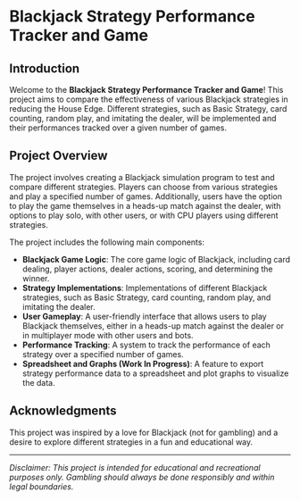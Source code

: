 # Blackjack Strategy Performance Tracker and Game

## Introduction
Welcome to the **Blackjack Strategy Performance Tracker and Game**! This project aims to compare the effectiveness of various Blackjack strategies in reducing the House Edge. Different strategies, such as Basic Strategy, card counting, random play, and imitating the dealer, will be implemented and their performances tracked over a given number of games.

## Project Overview
The project involves creating a Blackjack simulation program to test and compare different strategies. Players can choose from various strategies and play a specified number of games. Additionally, users have the option to play the game themselves in a heads-up match against the dealer, with options to play solo, with other users, or with CPU players using different strategies.

The project includes the following main components:

- **Blackjack Game Logic**: The core game logic of Blackjack, including card dealing, player actions, dealer actions, scoring, and determining the winner.
- **Strategy Implementations**: Implementations of different Blackjack strategies, such as Basic Strategy, card counting, random play, and imitating the dealer.
- **User Gameplay**: A user-friendly interface that allows users to play Blackjack themselves, either in a heads-up match against the dealer or in multiplayer mode with other users and bots.
- **Performance Tracking**: A system to track the performance of each strategy over a specified number of games.
- **Spreadsheet and Graphs (Work In Progress)**: A feature to export strategy performance data to a spreadsheet and plot graphs to visualize the data.

## Acknowledgments
This project was inspired by a love for Blackjack (not for gambling) and a desire to explore different strategies in a fun and educational way.

---

*Disclaimer: This project is intended for educational and recreational purposes only. Gambling should always be done responsibly and within legal boundaries.*
